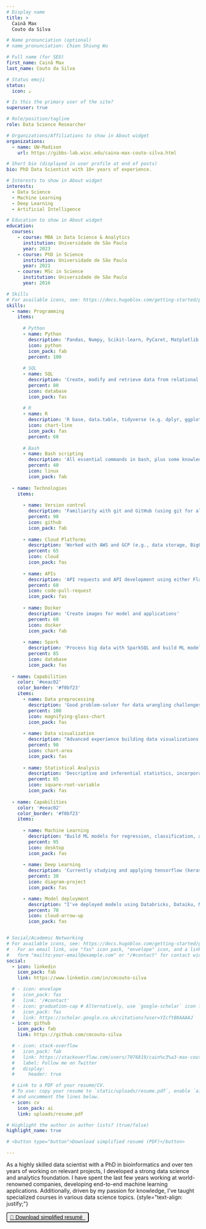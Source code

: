 ```yaml
---
# Display name
title: >
  Cainã Max  
  Couto da Silva

# Name pronunciation (optional)
# name_pronunciation: Chien Shiung Wu

# Full name (for SEO)
first_name: Cainã Max
last_name: Couto da Silva

# Status emoji
status:
  icon: ☕️

# Is this the primary user of the site?
superuser: true

# Role/position/tagline
role: Data Science Researcher

# Organizations/Affiliations to show in About widget
organizations:
  - name: UW-Madison
    url: https://gibbs-lab.wisc.edu/caina-max-couto-silva.html

# Short bio (displayed in user profile at end of posts)
bio: PhD Data Scientist with 10+ years of experience.

# Interests to show in About widget
interests:
  - Data Science
  - Machine Learning
  - Deep Learning
  - Artificial Intelligence

# Education to show in About widget
education:
  courses:
    - course: MBA in Data Science & Analytics
      institution: Universidade de São Paulo
      year: 2023
    - course: PhD in Science
      institution: Universidade de São Paulo
      year: 2021
    - course: MSc in Science
      institution: Universidade de São Paulo
      year: 2016

# Skills
# For available icons, see: https://docs.hugoblox.com/getting-started/page-builder/#icons
skills:
  - name: Programming
    items:
    
      # Python
      - name: Python
        description: 'Pandas, Numpy, Scikit-learn, PyCaret, Matplotlib, Seaborn, Plotly, Folium, BeautifulSoup, Selenium, etc.'
        icon: python
        icon_pack: fab
        percent: 100
        
      # SQL
      - name: SQL
        description: 'Create, modify and retrieve data from relational database manage systems (e.g. MySQL, Postgres)'
        percent: 80
        icon: database
        icon_pack: fas
        
      # R
      - name: R
        description: 'R base, data.table, tidyverse (e.g. dplyr, ggplot2), plotly, Rmarkdown, Bioconductor packages, and more…'
        icon: chart-line
        icon_pack: fas
        percent: 60
        
      # Bash
      - name: Bash scripting
        description: 'All essential commands in bash, plus some knowledge with awk and sed.'
        percent: 40
        icon: linux
        icon_pack: fab
        
  - name: Technologies
    items:
    
      - name: Version control
        description: 'Familiarity with git and GitHub (using git for all projects)'
        percent: 90
        icon: github
        icon_pack: fab
    
      - name: Cloud Platforms
        description: 'Worked with AWS and GCP (e.g., data storage, BigQuery, and Vertex AI.)'
        percent: 65
        icon: cloud
        icon_pack: fas
        
      - name: APIs
        description: 'API requests and API development using either Flask or FastAPI'
        percent: 60
        icon: code-pull-request
        icon_pack: fas
        
      - name: Docker
        description: 'Create images for model and applications'
        percent: 60
        icon: docker
        icon_pack: fab
        
      - name: Spark
        description: 'Process big data with SparkSQL and build ML models with SparkMLlib'
        percent: 85
        icon: database
        icon_pack: fas
        
  - name: Capabilities
    color: '#eeac02'
    color_border: '#f0bf23'
    items:
      - name: Data preprocessing
        description: 'Good problem-solver for data wrangling challenges. Familiar with data cleaning and feature-engineering for ML tasks.'
        percent: 100
        icon: magnifying-glass-chart
        icon_pack: fas
        
      - name: Data visualization
        description: "Advanced experience building data visualizations using Python and R (specially static figures, but I'm also familiar with interactive approaches)."
        percent: 90
        icon: chart-area
        icon_pack: fas
        
      - name: Statistical Analysis
        description: 'Descriptive and inferential statistics, incorporating theory into practical applications and in the AI projects I worked on.'
        percent: 85
        icon: square-root-variable
        icon_pack: fas
        
  - name: Capabilities
    color: '#eeac02'
    color_border: '#f0bf23'
    items:
    
      - name: Machine Learning
        description: "Build ML models for regression, classification, and clustering problems, as well as recommender systems, and time series models. I'm also familiar with autoML."
        percent: 95
        icon: desktop
        icon_pack: fas
        
      - name: Deep Learning
        description: 'Currently studying and applying tensorflow (keras) and pytorch'
        percent: 30
        icon: diagram-project
        icon_pack: fas

      - name: Model deployment
        description: "I've deployed models using Databricks, Dataiku, MLflow, Docker, FastAPI/Flask, alongside the version control and best coding practices."
        percent: 70
        icon: cloud-arrow-up
        icon_pack: fas


# Social/Academic Networking
# For available icons, see: https://docs.hugoblox.com/getting-started/page-builder/#icons
#   For an email link, use "fas" icon pack, "envelope" icon, and a link in the
#   form "mailto:your-email@example.com" or "/#contact" for contact widget.
social:
  - icon: linkedin
    icon_pack: fab
    link: https://www.linkedin.com/in/cmcouto-silva

  # - icon: envelope
  #   icon_pack: fas
  #   link: '/#contact'
  # - icon: graduation-cap # Alternatively, use `google-scholar` icon from `ai` icon pack
  #   icon_pack: fas
  #   link: https://scholar.google.co.uk/citations?user=YIcftB8AAAAJ
  - icon: github
    icon_pack: fab
    link: https://github.com/cmcouto-silva

  # - icon: stack-overflow
  #   icon_pack: fab
  #   link: https://stackoverflow.com/users/7076819/cain%c3%a3-max-couto-silva
  #   label: Follow me on Twitter
  #   display:
  #     header: true

  # Link to a PDF of your resume/CV.
  # To use: copy your resume to `static/uploads/resume.pdf`, enable `ai` icons in `params.yaml`,
  # and uncomment the lines below.
  - icon: cv
    icon_pack: ai
    link: uploads/resume.pdf

# Highlight the author in author lists? (true/false)
highlight_name: true

# <button type="button">Download simplified resumé (PDF)</button>

---
```


As a highly skilled data scientist with a PhD in bioinformatics and over ten years of working on relevant projects, I developed a strong data science and analytics foundation. I have spent the last few years working at world-renowned companies, developing end-to-end machine learning applications. Additionally, driven by my passion for knowledge, I've taught specialized courses in various data science topics.
{style="text-align: justify;"}

<button type="button" style="font-size:14px; border-radius:4px; padding:3px 7px;"><a href="/uploads/resume.pdf" style="color: black;">🔗 Download simplified resumé &nbsp;</a></button>
